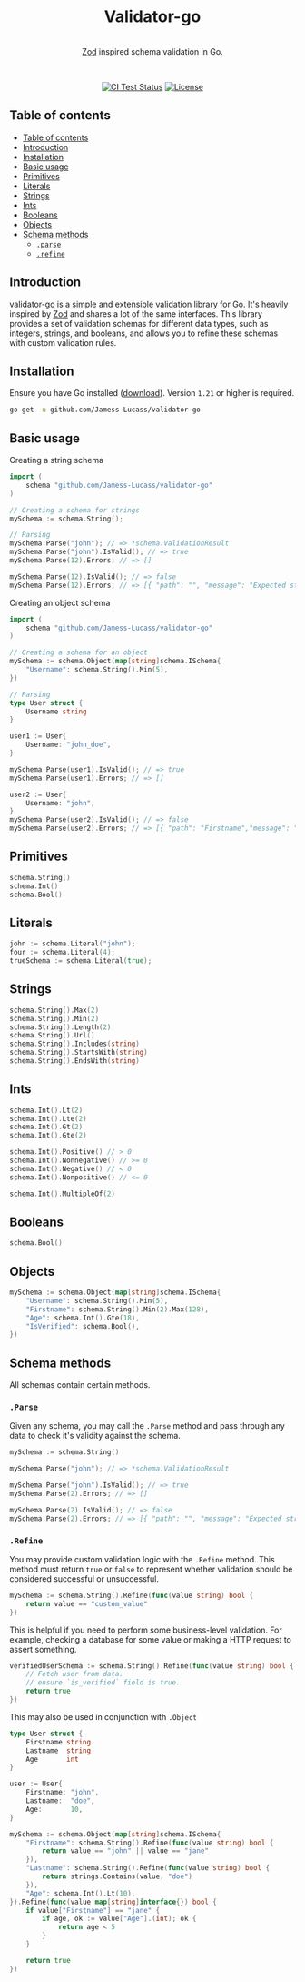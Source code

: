 <p align="center">
  <h1 align="center">Validator-go</h1>
  <p align="center">
    <br/>
    <a href="https://github.com/colinhacks/zod">Zod</a> inspired schema validation in Go.
  </p>
</p>
<br/>
<p align="center">
<a href="https://github.com/Jamess-Lucass/validator-go/actions?query=branch%3Amain"><img src="https://github.com/Jamess-Lucass/validator-go/actions/workflows/test.yml/badge.svg?event=push&branch=main" alt="CI Test Status" /></a>
<a href="https://opensource.org/licenses/MIT" rel="nofollow"><img src="https://img.shields.io/github/license/Jamess-Lucass/validator-go" alt="License"></a>
</p>

## Table of contents

- [Table of contents](#table-of-contents)
- [Introduction](#introduction)
- [Installation](#installation)
- [Basic usage](#basic-usage)
- [Primitives](#primitives)
- [Literals](#literals)
- [Strings](#strings)
- [Ints](#ints)
- [Booleans](#booleans)
- [Objects](#objects)
- [Schema methods](#schema-methods)
  - [`.parse`](#parse)
  - [`.refine`](#refine)

## Introduction

validator-go is a simple and extensible validation library for Go. It's heavily inspired by [Zod](https://github.com/colinhacks/zod) and shares a lot of the same interfaces. This library provides a set of validation schemas for different data types, such as integers, strings, and booleans, and allows you to refine these schemas with custom validation rules.

## Installation

Ensure you have Go installed ([download](https://go.dev/dl/)). Version `1.21` or higher is required.

```bash
go get -u github.com/Jamess-Lucass/validator-go
```

## Basic usage

Creating a string schema

```go
import (
    schema "github.com/Jamess-Lucass/validator-go"
)

// Creating a schema for strings
mySchema := schema.String();

// Parsing
mySchema.Parse("john"); // => *schema.ValidationResult
mySchema.Parse("john").IsValid(); // => true
mySchema.Parse(12).Errors; // => []

mySchema.Parse(12).IsValid(); // => false
mySchema.Parse(12).Errors; // => [{ "path": "", "message": "Expected string, received int" }]
```

Creating an object schema

```go
import (
    schema "github.com/Jamess-Lucass/validator-go"
)

// Creating a schema for an object
mySchema := schema.Object(map[string]schema.ISchema{
    "Username": schema.String().Min(5),
})

// Parsing
type User struct {
    Username string
}

user1 := User{
    Username: "john_doe",
}

mySchema.Parse(user1).IsValid(); // => true
mySchema.Parse(user1).Errors; // => []

user2 := User{
    Username: "john",
}
mySchema.Parse(user2).IsValid(); // => false
mySchema.Parse(user2).Errors; // => [{ "path": "Firstname","message": "String must contain at least 5 character(s)" }]
```

## Primitives

```go
schema.String()
schema.Int()
schema.Bool()
```

## Literals

```go
john := schema.Literal("john");
four := schema.Literal(4);
trueSchema := schema.Literal(true);
```

## Strings

```go
schema.String().Max(2)
schema.String().Min(2)
schema.String().Length(2)
schema.String().Url()
schema.String().Includes(string)
schema.String().StartsWith(string)
schema.String().EndsWith(string)
```

## Ints

```go
schema.Int().Lt(2)
schema.Int().Lte(2)
schema.Int().Gt(2)
schema.Int().Gte(2)

schema.Int().Positive() // > 0
schema.Int().Nonnegative() // >= 0
schema.Int().Negative() // < 0
schema.Int().Nonpositive() // <= 0

schema.Int().MultipleOf(2)
```

## Booleans

```go
schema.Bool()
```

## Objects

```go
mySchema := schema.Object(map[string]schema.ISchema{
    "Username": schema.String().Min(5),
    "Firstname": schema.String().Min(2).Max(128),
    "Age": schema.Int().Gte(18),
    "IsVerified": schema.Bool(),
})
```

## Schema methods

All schemas contain certain methods.

### `.Parse`

Given any schema, you may call the `.Parse` method and pass through any data to check it's validity against the schema.

```go
mySchema := schema.String()

mySchema.Parse("john"); // => *schema.ValidationResult

mySchema.Parse("john").IsValid(); // => true
mySchema.Parse(2).Errors; // => []

mySchema.Parse(2).IsValid(); // => false
mySchema.Parse(2).Errors; // => [{ "path": "", "message": "Expected string, received int" }]
```

### `.Refine`

You may provide custom validation logic with the `.Refine` method. This method must return `true` or `false` to represent whether validation should be considered successful or unsuccessful.

```go
mySchema := schema.String().Refine(func(value string) bool {
    return value == "custom_value"
})
```

This is helpful if you need to perform some business-level validation. For example, checking a database for some value or making a HTTP request to assert something.

```go
verifiedUserSchema := schema.String().Refine(func(value string) bool {
    // Fetch user from data.
    // ensure `is_verified` field is true.
    return true
})
```

This may also be used in conjunction with `.Object`

```go
type User struct {
    Firstname string
    Lastname  string
    Age       int
}

user := User{
    Firstname: "john",
    Lastname:  "doe",
    Age:       10,
}

mySchema := schema.Object(map[string]schema.ISchema{
    "Firstname": schema.String().Refine(func(value string) bool {
        return value == "john" || value == "jane"
    }),
    "Lastname": schema.String().Refine(func(value string) bool {
        return strings.Contains(value, "doe")
    }),
    "Age": schema.Int().Lt(10),
}).Refine(func(value map[string]interface{}) bool {
    if value["Firstname"] == "jane" {
        if age, ok := value["Age"].(int); ok {
            return age < 5
        }
    }

    return true
})
```
